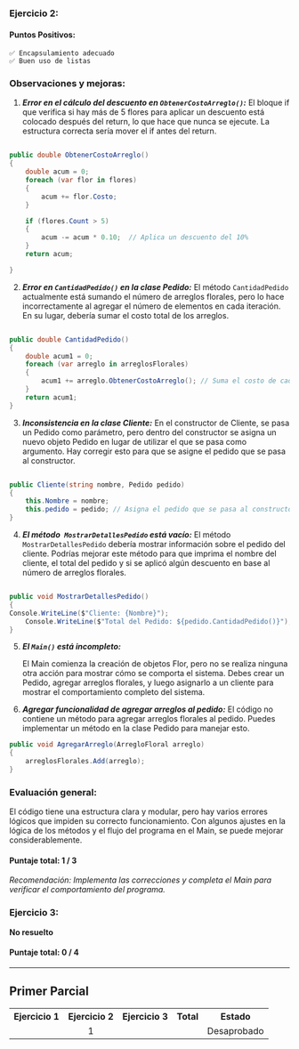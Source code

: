 ### Ejercicio 2:

#### Puntos Positivos:

    ✅ Encapsulamiento adecuado
    ✅ Buen uso de listas

### Observaciones y mejoras:

1. **_Error en el cálculo del descuento en `ObtenerCostoArreglo()`:_**
   El bloque if que verifica si hay más de 5 flores para aplicar un descuento está colocado después del return, lo que hace que nunca se ejecute. La estructura correcta sería mover el if antes del return.

```csharp

public double ObtenerCostoArreglo()
{
    double acum = 0;
    foreach (var flor in flores)
    {
        acum += flor.Costo;
    }

    if (flores.Count > 5)
    {
        acum -= acum * 0.10;  // Aplica un descuento del 10%
    }
    return acum;

}
```

2. **_Error en `CantidadPedido()` en la clase Pedido:_**
   El método `CantidadPedido` actualmente está sumando el número de arreglos florales, pero lo hace incorrectamente al agregar el número de elementos en cada iteración. En su lugar, debería sumar el costo total de los arreglos.

```csharp

public double CantidadPedido()
{
    double acum1 = 0;
    foreach (var arreglo in arreglosFlorales)
    {
        acum1 += arreglo.ObtenerCostoArreglo(); // Suma el costo de cada arreglo floral
    }
    return acum1;
}
```

3. **_Inconsistencia en la clase Cliente:_**
   En el constructor de Cliente, se pasa un Pedido como parámetro, pero dentro del constructor se asigna un nuevo objeto Pedido en lugar de utilizar el que se pasa como argumento. Hay corregir esto para que se asigne el pedido que se pasa al constructor.

```csharp

public Cliente(string nombre, Pedido pedido)
{
    this.Nombre = nombre;
    this.pedido = pedido; // Asigna el pedido que se pasa al constructor
}
```

4. **_El método` MostrarDetallesPedido` está vacío:_**
   El método `MostrarDetallesPedido` debería mostrar información sobre el pedido del cliente. Podrías mejorar este método para que imprima el nombre del cliente, el total del pedido y si se aplicó algún descuento en base al número de arreglos florales.

```csharp

public void MostrarDetallesPedido()
{
Console.WriteLine($"Cliente: {Nombre}");
    Console.WriteLine($"Total del Pedido: ${pedido.CantidadPedido()}");
}
```

5. **_El `Main()` está incompleto:_**

   El Main comienza la creación de objetos Flor, pero no se realiza ninguna otra acción para mostrar cómo se comporta el sistema. Debes crear un Pedido, agregar arreglos florales, y luego asignarlo a un cliente para mostrar el comportamiento completo del sistema.

6. **_Agregar funcionalidad de agregar arreglos al pedido:_**
   El código no contiene un método para agregar arreglos florales al pedido. Puedes implementar un método en la clase Pedido para manejar esto.

```csharp
public void AgregarArreglo(ArregloFloral arreglo)
{
    arreglosFlorales.Add(arreglo);
}
```

### Evaluación general:

El código tiene una estructura clara y modular, pero hay varios errores lógicos que impiden su correcto funcionamiento. Con algunos ajustes en la lógica de los métodos y el flujo del programa en el Main, se puede mejorar considerablemente.

#### Puntaje total: **1 / 3**

_Recomendación: Implementa las correcciones y completa el Main para verificar el comportamiento del programa._

### Ejercicio 3:

**No resuelto**

#### Puntaje total: **0 / 4**

---

## Primer Parcial

<table>
  <tr>
    <th>Ejercicio 1</th>
    <th>Ejercicio 2</th>
    <th>Ejercicio 3</th>
    <th>Total</th>
    <th>Estado</th>
  </tr>
  <tr>
    <td align="center"></td>
    <td align="center">1</td>
    <td align="center"></td>
    <td align="center"></td>
    <td align="center">Desaprobado</td>
  </tr>
</table>
